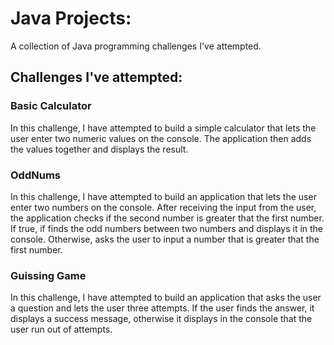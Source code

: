 # Java Projects:

A collection of Java programming challenges I've attempted.

## Challenges I've attempted:

### Basic Calculator
In this challenge, I have attempted to build a simple calculator that lets the user enter two numeric values on the console. 
The application then adds the values together and displays the result.

### OddNums
In this challenge, I have attempted to build an application that lets the user enter two numbers on the console. 
After receiving the input from the user, the application checks if the second number is greater that the first number. 
If true, if finds the odd numbers between two numbers and displays it in the console. Otherwise, asks the user to input a number that is greater that the first number.

### Guissing Game
In this challenge, I have attempted to build an application that asks the user a question and lets the user three attempts. 
If the user finds the answer, it displays a success message, otherwise it displays in the console that the user run out of attempts. 
